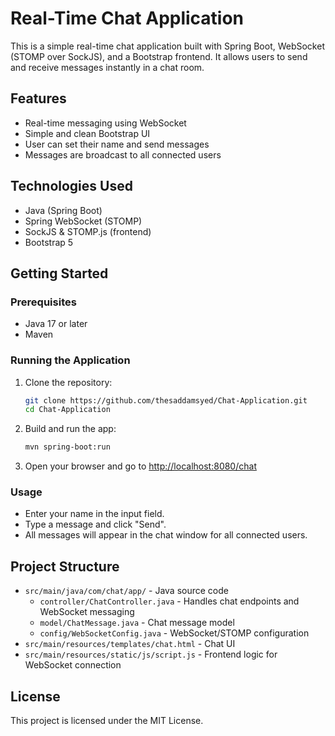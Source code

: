 # Real-Time Chat Application

This is a simple real-time chat application built with Spring Boot, WebSocket (STOMP over SockJS), and a Bootstrap frontend. It allows users to send and receive messages instantly in a chat room.

## Features

- Real-time messaging using WebSocket
- Simple and clean Bootstrap UI
- User can set their name and send messages
- Messages are broadcast to all connected users

## Technologies Used

- Java (Spring Boot)
- Spring WebSocket (STOMP)
- SockJS & STOMP.js (frontend)
- Bootstrap 5

## Getting Started

### Prerequisites

- Java 17 or later
- Maven

### Running the Application

1. Clone the repository:
   ```sh
   git clone https://github.com/thesaddamsyed/Chat-Application.git
   cd Chat-Application
   ```
2. Build and run the app:
   ```sh
   mvn spring-boot:run
   ```
3. Open your browser and go to [http://localhost:8080/chat](http://localhost:8080/chat)

### Usage

- Enter your name in the input field.
- Type a message and click "Send".
- All messages will appear in the chat window for all connected users.

## Project Structure

- `src/main/java/com/chat/app/` - Java source code
  - `controller/ChatController.java` - Handles chat endpoints and WebSocket messaging
  - `model/ChatMessage.java` - Chat message model
  - `config/WebSocketConfig.java` - WebSocket/STOMP configuration
- `src/main/resources/templates/chat.html` - Chat UI
- `src/main/resources/static/js/script.js` - Frontend logic for WebSocket connection

## License

This project is licensed under the MIT License.
